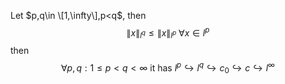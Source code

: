 Let $p,q\in \[1,\infty\],p<q$, then
$$\|x\|_{l^q}\leq \|x\|_{l^p} \ \forall x\in l^p$$
then
$$\forall p,q: 1\leq p<q<\infty\ \text{it has}\ l^p\hookrightarrow l^q\hookrightarrow c_0\hookrightarrow c\hookrightarrow l^\infty $$
